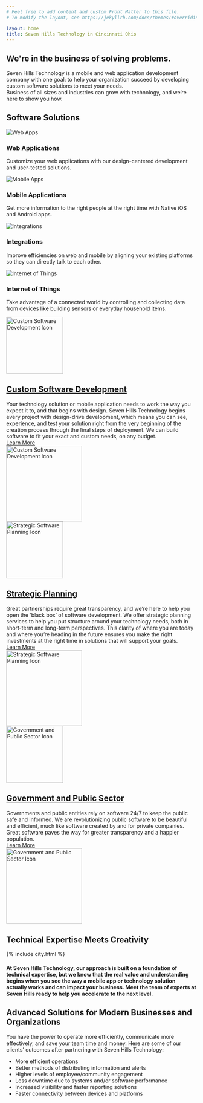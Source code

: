 ```yaml
---
# Feel free to add content and custom Front Matter to this file.
# To modify the layout, see https://jekyllrb.com/docs/themes/#overriding-theme-defaults

layout: home
title: Seven Hills Technology in Cincinnati Ohio
---
```


<section class="sh-intro">
    <div class="sh-tagline">
        <h1 class="sh-header-lines"><span>We're in the business of solving problems.</span></h1>
    </div>
    <div class="sh-description home-description">Seven Hills Technology is a mobile and web application development company with one goal: to help your organization succeed by developing custom software solutions to meet your needs.
    </div>
    <div class="sh-description home-description">Business of all sizes and industries can grow with technology, and we’re here to show you how. 
    </div>
</section>

<div class="sh-band-flair light-top"></div>
<section class="sh-light-band">
    <h1>Software Solutions</h1>
    <div class="sh-services">
        <div class="sh-service">
            <img class="lozad" data-src="/images/cloud.svg" alt="Web Apps" />
            <h3>Web Applications</h3>
            <p>Customize your web applications with our design-centered development and user-tested solutions.</p>
        </div>
        <div class="sh-service">
            <img class="lozad" data-src="/images/mobile.svg" alt="Mobile Apps" />
            <h3>Mobile Applications</h3>
            <p>Get more information to the right people at the right time with Native iOS and Android apps.</p>
        </div>
        <div class="sh-service">
            <img class="lozad" data-src="/images/integration.svg" alt="Integrations" />
            <h3>Integrations</h3>
            <p>Improve efficiencies on web and mobile by aligning your existing platforms so they can directly talk to each other.</p>
        </div>
        <div class="sh-service">
            <img class="lozad" data-src="/images/iot.svg" alt="Internet of Things" />
            <h3>Internet of Things</h3>
            <p>Take advantage of a connected world by controlling and collecting data from devices like building sensors or everyday household items.</p>
        </div>
    </div>
</section>
<div class="sh-band-flair light-bottom"></div>

<section class="sh-white-band">
    <div class="sh-product-list">
        <div class="sh-product-wrapper">
            <div class="small-image-wrapper">
                <div class="icon small-icon d-block d-md-none">
                    <img class="lozad" data-src="/images/development-color.svg" alt="Custom Software Development Icon" height="150">
                </div>
            </div>
            <div class="sh-product">
                <div class="text">
                    <h2><a href="/development" alt="Custom Software Development">Custom Software Development</a></h2>
                    <div>
                        Your technology solution or mobile application needs to work the way you expect it to, and that begins with design. Seven Hills Technology begins every project with design-drive development, which means you can see, experience, and test your solution right from the very beginning of the creation process through the final steps of deployment. We can build software to fit your exact and custom needs, on any budget.
                    </div>
                    <div class="small-link">
                        <a href="/development" alt="Development">Learn More <i class="fa fa-arrow-right"></i></a>
                    </div>
                </div>
                <div class="icon pull-right d-none d-md-block">
                    <img class="lozad" data-src="/images/development-color.svg" alt="Custom Software Development Icon" height="200">
                </div>
            </div>
        </div>
        <div class="sh-product-wrapper">
            <div class="small-image-wrapper">
                <div class="icon small-icon d-block d-md-none">
                    <img class="lozad" data-src="/images/consulting-color.svg" alt="Strategic Software Planning Icon" height="150">
                </div>
            </div>
            <div class="sh-product">
                <div class="text">
                    <h2><a href="/consulting" alt="Strategic Software Planning">Strategic Planning</a></h2>
                    <div>
                        Great partnerships require great transparency, and we’re here to help you open the ‘black box’ of software development. We offer strategic planning services to help you put structure around your technology needs, both in short-term and long-term perspectives. This clarity of where you are today and where you’re heading in the future ensures you make the right investments at the right time in solutions that will support your goals.
                    </div>
                    <div class="small-link">
                        <a href="/consulting" alt="Strategic Software Planning">Learn More <i class="fa fa-arrow-right"></i></a>
                    </div>
                </div>
                <div class="icon pull-right d-none d-md-block">
                    <img class="lozad" data-src="/images/consulting-color.svg" alt="Strategic Software Planning Icon" height="200">
                </div>
            </div>
        </div>
        <div class="sh-product-wrapper">
            <div class="small-image-wrapper">
                <div class="icon small-icon d-block d-md-none">
                    <img class="lozad" data-src="/images/government.svg" alt="Government and Public Sector Icon" height="150">
                </div>
            </div>
            <div class="sh-product">
                <div class="text">
                    <h2><a href="/public-sector" alt="Government and Public Sector">Government and Public Sector</a></h2>
                    <div>
                        Governments and public entities rely on software 24/7 to keep the public safe and informed. We are revolutionizing public software to be beautiful and efficient, much like software created by and for private companies. Great software paves the way for greater transparency and a happier population.
                    </div>
                    <div class="small-link">
                        <a href="/public-sector" alt="Government and Public">Learn More <i class="fa fa-arrow-right"></i></a>
                    </div>
                </div>
                <div class="icon pull-right d-none d-md-block">
                    <img class="lozad" data-src="/images/government.svg" alt="Government and Public Sector Icon" height="200">
                </div>
            </div>
        </div>
    </div>
</section>
<div class="sh-band-flair dark-top"></div>
<section class="sh-dark-band">
    <h1 id="mission-title" class="sh-fade-in">Technical Expertise Meets Creativity</h1>
    <div class="sh-city-outline">
        {% include city.html %}
    </div>
    <!-- <img src="images/city.svg" alt="City outline" /> -->
    <h4 class="sh-fade-in">At Seven Hills Technology, our approach is built on a foundation of technical expertise, but we know that the real value and understanding begins when you see the way a mobile app or technology solution actually works and can impact your business. Meet the team of experts at Seven Hills ready to help you accelerate to the next level.</h4>
</section>
<div class="sh-band-flair dark-bottom"></div>
<section class="sh-white-band">
    <h1>Advanced Solutions for Modern Businesses and Organizations</h1>
    <div>
        <p>You have the power to operate more efficiently, communicate more effectively, and save your team time and money. Here are some of our clients’ outcomes after partnering with Seven Hills Technology:</p>
        <ul>
            <li>More efficient operations</li>
            <li>Better methods of distributing information and alerts</li>
            <li>Higher levels of employee/community engagement</li>
            <li>Less downtime due to systems and/or software performance</li>
            <li>Increased visibility and faster reporting solutions</li>
            <li>Faster connectivity between devices and platforms</li>
        </ul>
    </div>
</section>
<!-- <section class="sh-clients">Clients</section> -->